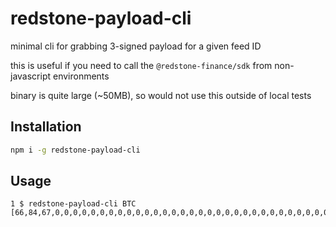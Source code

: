 # redstone-payload-cli

minimal cli for grabbing 3-signed payload for a given feed ID

this is useful if you need to call the `@redstone-finance/sdk` from
non-javascript environments

binary is quite large (~50MB), so would not use this outside of local tests

## Installation

```bash
npm i -g redstone-payload-cli
```

## Usage

```
1 $ redstone-payload-cli BTC
[66,84,67,0,0,0,0,0,0,0,0,0,0,0,0,0,0,0,0,0,0,0,0,0,0,0,0,0,0,0,0,0,0,0,0,0,0,0,0,0,0,0,0,0,0,0,0,0,0,0,0,0,0,0,0,0,0,0,6,82,35,75,31,108,1,146,237,29,141,176,0...]
```
